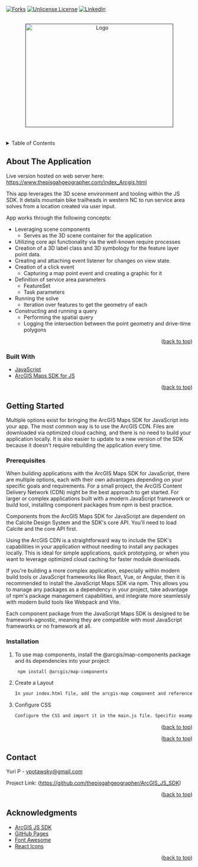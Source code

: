 <!-- Improved compatibility of back to top link: See: https://github.com/othneildrew/Best-README-Template/pull/73 -->
<a id="readme-top"></a>
<!--
*** Thanks for checking out the Best-README-Template. If you have a suggestion
*** that would make this better, please fork the repo and create a pull request
*** or simply open an issue with the tag "enhancement".
*** Don't forget to give the project a star!
*** Thanks again! Now go create something AMAZING! :D
-->



<!-- PROJECT SHIELDS -->
<!--
*** I'm using markdown "reference style" links for readability.
*** Reference links are enclosed in brackets [ ] instead of parentheses ( ).
*** See the bottom of this document for the declaration of the reference variables
*** for contributors-url, forks-url, etc. This is an optional, concise syntax you may use.
*** https://www.markdownguide.org/basic-syntax/#reference-style-links
-->

[![Forks][forks-shield]][forks-url]
[![Unlicense License][license-shield]][license-url]
[![LinkedIn][linkedin-shield]][linkedin-url]



<!-- PROJECT LOGO -->
<br />
<div align="center">
  <a href="">
    <img src="images/WAPP.jpg" alt="Logo" width="400" height="280">
  </a>
</div>
<br>
<br>

<!-- TABLE OF CONTENTS -->
<details>
  <summary>Table of Contents</summary>
  <ol>
    <li>
      <a href="#about-the-project">About The App</a>
      <ul>
        <li><a href="#built-with">Built With</a></li>
      </ul>
    </li>
    <li>
      <a href="#getting-started">Getting Started</a>
      <ul>
        <li><a href="#prerequisites">Prerequisites</a></li>
        <li><a href="#installation">Installation</a></li>
      </ul>
    </li>
    <!-- <li><a href="#usage">Usage</a></li> -->
    <!-- <li><a href="#roadmap">Roadmap</a></li>     -->
    <li><a href="#contact">Contact</a></li>
    <li><a href="#acknowledgments">Acknowledgments</a></li>
  </ol>
</details>



<!-- ABOUT THE PROJECT -->
## About The Application

Live version hosted on web server here: https://www.thepisgahgeographer.com/index_Arcgis.html

This app leverages the 3D scene environment and tooling within the JS SDK. It details mountain bike trailheads in western NC to run service area solves from a location created via user input. 

App works through the following concepts:
* Leveraging scene components
  - Serves as the 3D scene container for the application
* Utilizing core api functionality via the well-known require processes
* Creation of a 3D label class and 3D symbology for the feature layer point data.
* Creating and attaching event listener for changes on view state.
* Creation of a click event
  - Capturing a map point event and creating a graphic for it
* Definition of service area parameters
  - FeatureSet
  - Task parameters
* Running the solve 
  - Iteration over features to get the geometry of each
* Constructing and running a query
  - Performing the spatial query
  - Logging the intersection between the point geometry and drive-time polygons



<p align="right">(<a href="#readme-top">back to top</a>)</p>


### Built With

* [JavaScript]
* [ArcGIS Maps SDK for JS]

<p align="right">(<a href="#readme-top">back to top</a>)</p>


<!-- GETTING STARTED -->
## Getting Started

Multiple options exist for bringing the ArcGIS Maps SDK for JavaScript into your app. The most common way is to use the ArcGIS CDN. Files are downloaded via optimized cloud caching, and there is no need to build your application locally. It is also easier to update to a new version of the SDK because it doesn't require rebuilding the application every time.

### Prerequisites
When building applications with the ArcGIS Maps SDK for JavaScript, there are multiple options, each with their own advantages depending on your specific goals and requirements. For a small project, the ArcGIS Content Delivery Network (CDN) might be the best approach to get started. For larger or complex applications built with a modern JavaScript framework or build tool, installing component packages from npm is best practice.

Components from the ArcGIS Maps SDK for JavaScript are dependent on the Calcite Design System and the SDK's core API. You'll need to load Calcite and the core API first.

Using the ArcGIS CDN is a straightforward way to include the SDK's capabilities in your application without needing to install any packages locally. This is ideal for simple applications, quick prototyping, or when you want to leverage optimized cloud caching for faster module downloads.

If you're building a more complex application, especially within modern build tools or JavaScript frameworks like React, Vue, or Angular, then it is recommended to install the JavaScript Maps SDK via npm. This allows you to manage any packages as a dependency in your project, take advantage of npm's package management capabilities, and integrate more seamlessly with modern build tools like Webpack and Vite.

Each component package from the JavaScript Maps SDK is designed to be framework-agnostic, meaning they are compatible with most JavaScript frameworks or no framework at all.

### Installation


1. To use map components, install the @arcgis/map-components package and its dependencies into your project:
   ```sh
    npm install @arcgis/map-components
   ```
2. Create a Layout
   ```sh
   In your index.html file, add the arcgis-map component and reference the main.js file. Each component is a custom element that you add to your application using an HTML tag. They work just like any other HTML element such as a <div></div>.
   ```
3. Configure CSS
   ```sh
   Configure the CSS and import it in the main.js file. Specific examples are available for a variety of frameworks and module bundlers in the jsapi-resources GitHub repository.
   ```


<p align="right">(<a href="#readme-top">back to top</a>)</p>



<!-- USAGE EXAMPLES
## Usage

Use this space to show useful examples of how a project can be used. Additional screenshots, code examples and demos work well in this space. You may also link to more resources.

_For more examples, please refer to the [Documentation](https://example.com)_

<p align="right">(<a href="#readme-top">back to top</a>)</p> -->



<!-- ROADMAP
## Roadmap

- [x] Construct Scene View in SDK
- [x] 
- [ ] Add Additional Templates w/ Examples
- [ ] Add "components" document to easily copy & paste sections of the readme -->


<p align="right">(<a href="#readme-top">back to top</a>)</p>

<!-- CONTACT -->
## Contact

Yuri P - ypotawsky@gmail.com

Project Link: (https://github.com/thepisgahgeographer/ArcGIS_JS_SDK)

<p align="right">(<a href="#readme-top">back to top</a>)</p>



<!-- ACKNOWLEDGMENTS -->
## Acknowledgments

* [ArcGIS JS SDK](https://developers.arcgis.com/javascript/latest/) 
* [GitHub Pages](https://pages.github.com)
* [Font Awesome](https://fontawesome.com)
* [React Icons](https://react-icons.github.io/react-icons/search)

<p align="right">(<a href="#readme-top">back to top</a>)</p>



<!-- MARKDOWN LINKS & IMAGES -->
<!-- https://www.markdownguide.org/basic-syntax/#reference-style-links -->
<!-- [contributors-shield]: https://img.shields.io/github/contributors/othneildrew/Best-README-Template.svg?style=for-the-badge
[contributors-url]: https://github.com/othneildrew/Best-README-Template/graphs/contributors -->
[forks-shield]: https://img.shields.io/badge/-FORKS-black.svg?style=for-the-badge&logo=linkedin&colorB=555
[forks-url]: https://github.com/thepisgahgeographer/ArcGIS_JS_SDK/forks

<!-- 
[issues-shield]: https://img.shields.io/github/issues/othneildrew/Best-README-Template.svg?style=for-the-badge
[issues-url]: https://github.com/othneildrew/Best-README-Template/issues -->

[license-shield]: https://img.shields.io/badge/-ACTIONS-black.svg?style=for-the-badge&logo=linkedin&colorB=555
[license-url]: https://github.com/thepisgahgeographer/ArcGIS_JS_SDK/actions/new

[linkedin-shield]: https://img.shields.io/badge/-LinkedIn-black.svg?style=for-the-badge&logo=linkedin&colorB=555

[linkedin-url]: https://www.linkedin.com/in/yuri-potawsky-gis

[product-screenshot]: images/screenshot.png



[JavaScript]: https://developer.mozilla.org/en-US/docs/Web/JavaScript

[ArcGIS Maps SDK for JS]: https://developers.arcgis.com/javascript/latest/

